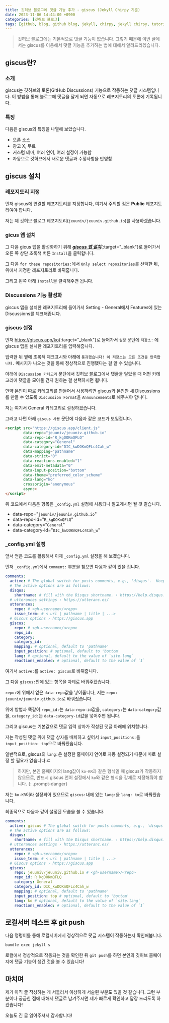 ```yaml
---
title: 깃허브 블로그에 댓글 기능 추가 - giscus (Jekyll Chirpy 기준)
date: 2023-11-06 14:44:00 +0900
categories: [깃허브 블로그]
tags: [github, blog, github blog, jekyll, chirpy, jekyll chirpy, tutorial, 깃허브, 블로그, 깃허브 블로그, 튜토리얼, comment]     # TAG names should always be lowercase
---
```


> 깃허브 블로그에는 기본적으로 댓글 기능이 없습니다. 그렇기 때문에 이번 글에서는 giscus를 이용해서 댓글 기능을 추가하는 법에 대해서 알려드리겠습니다.

## giscus란?
### 소개
giscus는 깃허브의 토론(GitHub Discussions) 기능으로 작동하는 댓글 시스템입니다. 이 방법을 통해 블로그에 댓글을 달게 되면 자동으로 레포지토리의 토론에 기록됩니다.

### 특징
다음은 giscus의 특징을 나열해 보았습니다.

* 오픈 소스
* 광고 X, 무료
* 커스텀 테마, 여러 언어, 여러 설정이 가능함
* 자동으로 깃허브에서 새로운 댓글과 수정사항을 반영함



## giscus 설치
### 레포지토리 지정
먼저 giscus에 연결할 레포지토리를 지정합니다, 여기서 주의할 점은 **Public** 레포지토리여야 합니다.

저는 제 깃허브 블로그 레포지토리(`jeuuniv/jeuuniv.github.io`)를 사용하겠습니다.

### gicus 앱 설치
그 다음 gicus 앱을 활성화하기 위해 [***giscus 앱 설치***](https://github.com/apps/giscus){:target="_blank"}로 들어가서 오른 쪽 상단 초록색 버튼 `Install`을 클릭합니다.

그 다음 `for these repositories:`에서 `Only select repositories`를 선택한 뒤, 위에서 지정한 레포지토리로 바꿔줍니다. 

그리고 왼쪽 아래 `Install`을 클릭해주면 됩니다.

### Discussions 기능 활성화
giscus 앱을 설치한 레포지토리에 들어가서 Setting - General에서 Features에 있는 Discussions를 체크해줍니다.

### giscus 설정
먼저 <https://giscus.app/ko>{:target="_blank"}로 들어가서 `설정` 문단에 `저장소:` 에 giscus 앱을 설치한 레포지토리를 입력해줍니다.

입력한 뒤 옆에 초록색 체크표시와 아래에 `통과했습니다! 이 저장소는 모든 조건을 만족합니다.` 메시지가 나오는 것을 통해 정상적으로 진행됐다는 걸 알 수 있습니다.

아래에 `Discussion 카테고리` 문단에서 깃허브 블로그에서 댓글을 달았을 때 어떤 카테고리에 댓글을 모아둘 건지 원하는 걸 선택하시면 됩니다.

만약 본인이 따로 카테고리를 만들어서 사용하려면 giscus와 본인만 새 Discussions를 만들 수 있도록 `Discussion Format`을 `Announcements`로 해주셔야 합니다.

저는 여기서 General 카테고리로 설정하겠습니다.



그러고 나면 아래 `giscus 사용` 문단에 다음과 같은 코드가 보일겁니다.

```html
<script src="https://giscus.app/client.js"
        data-repo="jeuuniv/jeuuniv.github.io"
        data-repo-id="R_kgDOKmQFLQ"
        data-category="General"
        data-category-id="DIC_kwDOKmQFLc4Cah_w"
        data-mapping="pathname"
        data-strict="0"
        data-reactions-enabled="1"
        data-emit-metadata="0"
        data-input-position="bottom"
        data-theme="preferred_color_scheme"
        data-lang="ko"
        crossorigin="anonymous"
        async>
</script>
```

위 코드에서 다음은 항목은 `_config.yml` 설정에 사용되니 알고계시면 될 것 같습니다.

* data-repo="`jeuuniv/jeuuniv.github.io`"
* data-repo-id="`R_kgDOKmQFLQ`"
* data-category="`General`"
* data-category-id="`DIC_kwDOKmQFLc4Cah_w`"

### _config.yml 설정

앞서 얻은 코드를 활용해서 이제 `_config.yml` 설정을 해 보겠습니다.

먼저 `_config.yml`에서 `comment:` 부분을 찾으면 다음과 같이 있을 겁니다.

```yml
comments:
  active: # The global switch for posts comments, e.g., 'disqus'.  Keep it empty means disable
  # The active options are as follows:
  disqus:
    shortname: # fill with the Disqus shortname. › https://help.disqus.com/en/articles/1717111-what-s-a-shortname
  # utterances settings › https://utteranc.es/
  utterances:
    repo: # <gh-username>/<repo>
    issue_term: # < url | pathname | title | ...>
  # Giscus options › https://giscus.app
  giscus:
    repo: # <gh-username>/<repo>
    repo_id:
    category:
    category_id:
    mapping: # optional, default to 'pathname'
    input_position: # optional, default to 'bottom'
    lang: # optional, default to the value of `site.lang`
    reactions_enabled: # optional, default to the value of `1`
```
여기서 `active:`를 `active: giscus`로 바꿔줍니다.

그 다음 `giscus:`안에 있는 항목을 차례로 바꿔주겠습니다.

`repo:`에 위에서 얻은 `data-repo`값을 넣어줍니다, 저는 `repo: jeuuniv/jeuuniv.github.io`로 바꿔줬습니다.

위에 방법과 똑같이 
`repo_id:`는 `data-repo-id`값을, 
`category:`는 `data-category`값을, 
`category_id:`는 `data-category-id`값을 넣어주면 됩니다.


그리고 giscus는 기본값으로 댓글 입력 상자가 작성된 댓글 아래에 위치합니다.

저는 작성된 댓글 위에 댓글 상자를 배치하고 싶어서 `input_positions:`을 `input_position: top`으로 바꿔줬습니다.


일반적으로, giscus의 `lang:`은 설정한 홈페이지 언어로 자동 설정되기 때문에 따로 설정 할 필요가 없습니다.ㄷ

> 하지만, 본인 홈페이지의 lang값이 `ko-KR`과 같은 형식일 때 giscus가 작동하지 않으므로, 반드시 giscus 언어 설정에서 `ko`와 같은 형식을 강제로 지정해줘야 합니다.
{: .prompt-danger}

저는 `ko-KR`이라 설정되어 있으므로 `giscus:`내에 있는 `lang:`을 `lang: ko`로 바꿔줬습니다.


최종적으로 다음과 같이 설정된 모습을 볼 수 있습니다.

```yml
comments:
  active: giscus # The global switch for posts comments, e.g., 'disqus'.  Keep it empty means disable
  # The active options are as follows:
  disqus:
    shortname: # fill with the Disqus shortname. › https://help.disqus.com/en/articles/1717111-what-s-a-shortname
  # utterances settings › https://utteranc.es/
  utterances:
    repo: # <gh-username>/<repo>
    issue_term: # < url | pathname | title | ...>
  # Giscus options › https://giscus.app
  giscus:
    repo: jeuuniv/jeuuniv.github.io # <gh-username>/<repo>
    repo_id: R_kgDOKmQFLQ
    category: General
    category_id: DIC_kwDOKmQFLc4Cah_w
    mapping: # optional, default to 'pathname'
    input_position: top # optional, default to 'bottom'
    lang: ko # optional, default to the value of `site.lang`
    reactions_enabled: # optional, default to the value of `1`
```

## 로컬서버 테스트 후 git push
다음 명령어를 통해 로컬서버에서 정상적으로 댓글 시스템이 작동하는지 확인해봅니다.

```bash
bundle exec jekyll s
```

로컬에서 정상적으로 작동되는 것을 확인한 뒤 `git push`를 하면 본인의 깃허브 홈페이지에 댓글 기능이 생긴 것을 볼 수 있습니다!



## 마치며
제가 아직 글 작성하는 게 서툴러서 이상하게 서술된 부분도 있을 것 같습니다.
그런 부분이나 궁금한 점에 대해서 댓글로 남겨주시면 제가 빠르게 확인하고 답장 드리도록 하겠습니다!

오늘도 긴 글 읽어주셔서 감사합니다!
